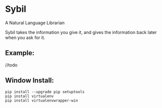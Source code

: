 # Sybil
A Natural Language Librarian

Sybil takes the information you give it, and gives the information back later when you ask for it.

## Example:

//todo


## Window Install:
```
pip install --upgrade pip setuptools
pip install virtualenv
pip install virtualenvwrapper-win

```